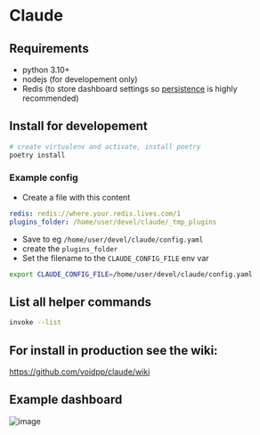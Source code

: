 # Claude

## Requirements

- python 3.10+
- nodejs (for developement only)
- Redis (to store dashboard settings so [persistence](https://redis.io/docs/management/persistence/) is highly recommended)

## Install for developement

```bash
# create virtualenv and activate, install poetry
poetry install
```

### Example config

- Create a file with this content

```yml
redis: redis://where.your.redis.lives.com/1
plugins_folder: /home/user/devel/claude/_tmp_plugins
```

- Save to eg `/home/user/devel/claude/config.yaml`
- create the `plugins_folder`
- Set the filename to the `CLAUDE_CONFIG_FILE` env var

```bash
export CLAUDE_CONFIG_FILE=/home/user/devel/claude/config.yaml
```

## List all helper commands

```bash
invoke --list
```

## For install in production see the wiki:

https://github.com/voidpp/claude/wiki

## Example dashboard

![image](https://user-images.githubusercontent.com/6121328/226597258-bc605161-f13a-4947-921b-cf7eaae39ba5.png)
